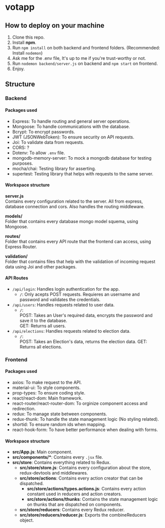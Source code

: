 # votapp

## How to deploy on your machine

1. Clone this repo.
2. Install **npm**.
3. Run `npm install` on both backend and frontend folders. (Recommended: Install `nodemon`)
4. Ask me for the .env file, It's up to me if you're trust-worthy or not.
5. Run `nodemon backend/server.js` on backend and `npm start` on frontend.
6. Enjoy.

## Structure

### Backend
#### Packages used
- Express: To handle routing and general server operations.
- Mongoose: To handle communications with the database.
- Bcrypt: To encrypt passwords.
- JWT (JSONWebToken): To ensure security on API requests.
- Joi: To validate data from requests.
- CORS: ?
- Dotenv: To allow `.env` file.
- mongodb-memory-server: To mock a mongodb database for testing purposes.
- mocha/chai: Testing library for asserting.
- supertest: Testing library that helps with requests to the same server.

#### Workspace structure
**server.js**  
Contains every configuration related to the server. All from express, database connection and cors. Also handles the routing middleware.  

**models/**  
Folder that contains every database mongo model squema, using Mongoose.  

**routes/**  
Folder that contains every API route that the frontend can access, using Express Router.  

**validation/**  
Folder that contains files that help with the validatiion of incoming request data using Joi and other packages.  

#### API Routes
- `/api/login`: Handles login authentication for the app.
  - `/`: Only acepts POST requests. Requieres an username and password and validates the credentials.
- `/api/users`: Handles requests related to user data.
  - `/`:  
    POST: Takes an User's required data, encrypts the password and save it to the database.  
    GET: Returns all users.
- `/api/elections`: Handles requests related to election data.
  - `/`:  
    POST: Takes an Election's data, returns the election data.
    GET: Returns all elections.

### Frontend
#### Packages used
- axios: To make request to the API.
- material-ui: To style components.
- prop-types: To ensure coding style.
- react/react-dom: Main framework.
- react-router/react-router-dom: To orginize component access and redirection.
- redux: To manage state between components.
- redux-thunk: To handle the state management logic (No styling related).
- shortid: To ensure random ids when mapping.
- react-hook-form: To have better performance when dealing with forms.

#### Workspace structure
- **src/App.js**: Main component.  
- **src/components/\***: Contains every `.jsx` file.  
- **src/store**: Contains everything related to Redux.  
  - **src/store/store.js**: Contains every configuration about the store, redux-devtools and middlewares.  
  - **src/store/actions**: Contains every action creator that can be dispatched.  
    - **src/store/actions/types.actions.js**: Contains every action constant used in reducers and action creators.  
    - **src/store/actions/thunks**: Contains the state management logic on thunks that are dispatched on components.  
  - **src/store/reducers**: Contains every Redux reducer.
  - **src/store/reducers/reducer.js**: Exports the combineReducers object.
